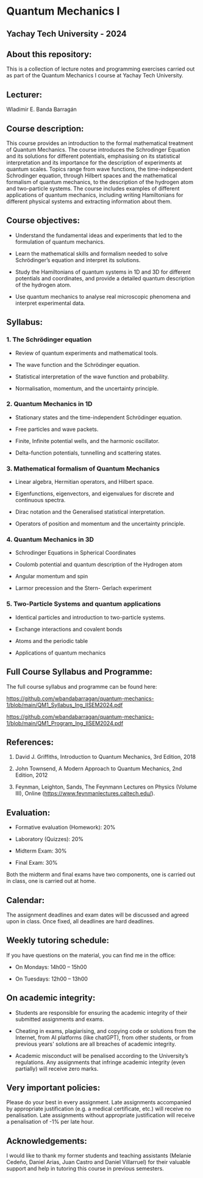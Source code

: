 # Quantum Mechanics I 

## Yachay Tech University - 2024

## About this repository:
This is a collection of lecture notes and programming exercises carried out as part of the Quantum Mechanics I course at Yachay Tech University.

## Lecturer:
Wladimir E. Banda Barragán

## Course description:
This course provides an introduction to the formal mathematical treatment of Quantum Mechanics. The course introduces the Schrodinger Equation and its solutions for different potentials, emphasising on its statistical interpretation and its importance for the description of experiments at quantum scales. Topics range from wave functions, the time-independent Schrodinger equation, through Hilbert spaces and the mathematical formalism of quantum mechanics, to the description of the hydrogen atom and two-particle systems. The course includes examples of different applications of quantum mechanics, including writing Hamiltonians for different physical systems and extracting information about them.

## Course objectives:
- Understand the fundamental ideas and experiments that led to the formulation of quantum mechanics.

- Learn the mathematical skills and formalism needed to solve Schrödinger’s equation and interpret its solutions.

- Study the Hamiltonians of quantum systems in 1D and 3D for different potentials and coordinates, and provide a detailed quantum description of the hydrogen atom.

- Use quantum mechanics to analyse real microscopic phenomena and interpret experimental data.

## Syllabus:
### 1. The Schrödinger equation

- Review of quantum experiments and mathematical tools.

- The wave function and the Schrödinger equation.

- Statistical interpretation of the wave function and probability.

- Normalisation, momentum, and the uncertainty principle.

### 2. Quantum Mechanics in 1D

- Stationary states and the time-independent Schrödinger equation.

- Free particles and wave packets.

- Finite, Infinite potential wells, and the harmonic oscillator.

- Delta-function potentials, tunnelling and scattering states.

### 3. Mathematical formalism of Quantum Mechanics

- Linear algebra, Hermitian operators, and Hilbert space.

- Eigenfunctions, eigenvectors, and eigenvalues for discrete and continuous spectra.

- Dirac notation and the Generalised statistical interpretation.

- Operators of position and momentum and the uncertainty principle.

### 4. Quantum Mechanics in 3D

- Schrodinger Equations in Spherical Coordinates

- Coulomb potential and quantum description of the Hydrogen atom

- Angular momentum and spin

- Larmor precession and the Stern- Gerlach experiment

### 5. Two-Particle Systems and quantum applications

- Identical particles and introduction to two-particle systems.

- Exchange interactions and covalent bonds

- Atoms and the periodic table

- Applications of quantum mechanics

## Full Course Syllabus and Programme:

The full course syllabus and programme can be found here:

https://github.com/wbandabarragan/quantum-mechanics-1/blob/main/QM1_Syllabus_Ing_IISEM2024.pdf

https://github.com/wbandabarragan/quantum-mechanics-1/blob/main/QM1_Program_Ing_IISEM2024.pdf

## References:

1. David J. Griffiths, Introduction to Quantum Mechanics, 3rd Edition, 2018

2. John Townsend, A Modern Approach to Quantum Mechanics, 2nd Edition, 2012
   
3. Feynman, Leighton, Sands, The Feynmann Lectures on Physics (Volume III), Online (https://www.feynmanlectures.caltech.edu/).


## Evaluation:

- Formative evaluation (Homework): 20%

- Laboratory (Quizzes): 20%

- Midterm Exam: 30%

- Final Exam: 30%

Both the midterm and final exams have two components, one is carried out in class, one is carried out at home.


## Calendar:

The assignment deadlines and exam dates will be discussed and agreed upon in class. Once fixed, all deadlines are hard deadlines.


## Weekly tutoring schedule:

If you have questions on the material, you can find me in the office:

- On Mondays: 14h00 – 15h00  

- On Tuesdays: 12h00 – 13h00 


## On academic integrity:

- Students are responsible for ensuring the academic integrity of their submitted assignments and exams.

- Cheating in exams, plagiarising, and copying code or solutions from the Internet, from AI platforms (like chatGPT), from other students, or from previous years' solutions are all breaches of academic integrity.

- Academic misconduct will be penalised according to the University’s regulations. Any assignments that infringe academic integrity (even partially) will receive zero marks.


## Very important policies:

Please do your best in every assignment. Late assignments accompanied by appropriate justification (e.g. a medical certificate, etc.) will receive no penalisation. Late assignments without appropriate justification will receive a penalisation of -1% per late hour.


## Acknowledgements:
I would like to thank my former students and teaching assistants (Melanie Cedeño, Daniel Arias, Juan Castro and Daniel Villarruel) for their valuable support and help in tutoring this course in previous semesters.

